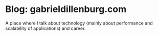 # Blog: gabrieldillenburg.com

A place where I talk about technology (mainly about performance and scalability of applications) and career.
